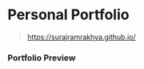 # Personal Portfolio 

> https://surajramrakhya.github.io/


### Portfolio Preview
<p align="center"> 
  <kbd>
    <a href="https://surajramrakhya.github.io/" target="_blank">
  </a>
  </kbd>
</p>
